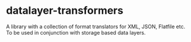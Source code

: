 # datalayer-transformers
A library with a collection of format translators for XML, JSON, Flatfile etc. To be used in conjunction with storage based data layers.
